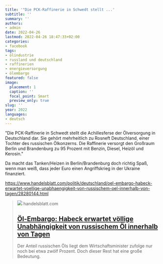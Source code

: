 ```yaml
---
title: '"Die PCK-Raffinerie in Schwedt stellt ...'
subtitle: ''
summary: ''
authors:
- admin
date: 2022-04-26
lastmod: 2022-04-26 18:47:33+02:00
categories:
- facebook
tags:
- ölindustrie
- russland und deutschland
- raffinerien
- energieversorgung
- ölembargo
featured: false
image:
  placement: 1
  caption: ''
  focal_point: Smart
  preview_only: true
slug: ''
year: 2022
languages:
- deutsch
---
```


"Die PCK-Raffinerie in Schwedt stellt die Achillesferse der Ölversorgung in Deutschland dar. Sie gehört mehrheitlich zu Rosneft Deutschland, einer Tochter des russischen Ölkonzerns. Die Raffinerie versorgt den Großraum Berlin und Brandenburg zu 95 Prozent mit Benzin, Diesel, Heizöl und Kerosin."

Da macht das Tanken/Heizen in Berlin/Brandenburg doch richtig Spaß, wenn man weiß, dass jeder Euro einen Angriffskrieg in der Ukraine finanziert. 

https://www.handelsblatt.com/politik/deutschland/oel-embargo-habeck-erwartet-voellige-unabhaengigkeit-von-russischem-oel-innerhalb-von-tagen/28280144.html
> [![](https://www.handelsblatt.com/images/pck-raffinerie-in-schwedt/28280232/2-format2003.jpg)](https://www.handelsblatt.com/politik/deutschland/oel-embargo-habeck-erwartet-voellige-unabhaengigkeit-von-russischem-oel-innerhalb-von-tagen/28280144.html)
> handelsblatt.com
> ## [Öl-Embargo: Habeck erwartet völlige Unabhängigkeit von russischem Öl innerhalb von Tagen](https://www.handelsblatt.com/politik/deutschland/oel-embargo-habeck-erwartet-voellige-unabhaengigkeit-von-russischem-oel-innerhalb-von-tagen/28280144.html)
>
>Der Anteil russischen Öls liegt dem Wirtschaftsminister zufolge nur noch bei etwa zwölf Prozent. Doch dieser Rest hat eine große Bedeutung.